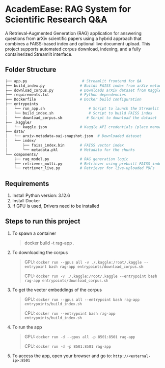 # AcademEase: RAG System for Scientific Research Q&A

A Retrieval-Augmented Generation (RAG) application for answering questions from arXiv scientific papers using a hybrid approach that 
combines a FAISS-based index and optional live document upload. This project supports automated corpus download, indexing, and a fully 
containerized Streamlit interface.

## Folder Structure

```bash
├── app.py                         # Streamlit frontend for QA
├── build_index.py                # Builds FAISS index from arXiv metadata
├── download_corpus.py            # Downloads arXiv dataset from Kaggle
├── requirements.txt              # Python dependencies
├── Dockerfile                    # Docker build configuration
├── entrypoints
│   └── run_app.sh                    # Script to launch the Streamlit app
│   └── build_index.sh                # Script to build FAISS index
│   └── download_corpus.sh           # Script to download the dataset
├── .kaggle/
│   └── kaggle.json               # Kaggle API credentials (place manually or mount via Docker)
├── data/
│   └── arxiv-metadata-oai-snapshot.json  # Downloaded dataset
│   └── index/
│       ├── faiss_index.bin       # FAISS vector index
│       └── metadata.pkl          # Metadata for the chunks
└── components/
    ├── rag_model.py              # RAG generation logic
    ├── retriever_multi.py        # Retriever using prebuilt FAISS index
    └── retriever_live.py         # Retriever for live-uploaded PDFs
```

## Requirements

1. Install Python version: 3.12.6
2. Install Docker
3. If GPU is used, Drivers need to be installed

## Steps to run this project

1. To spawn a container
   > docker build -t rag-app .

2. To downloading the corpus
   > GPU: `docker run --gpus all -v ./.kaggle:/root/.kaggle --entrypoint bash rag-app entrypoints/download_corpus.sh`
   >
   > CPU: `docker run -v ./.kaggle:/root/.kaggle --entrypoint bash rag-app entrypoints/download_corpus.sh`

3. To get the vector embeddings of the corpus
   > GPU: `docker run --gpus all --entrypoint bash rag-app entrypoints/build_index.sh`
   >
   > CPU: `docker run --entrypoint bash rag-app entrypoints/build_index.sh`

4. To run the app
   > GPU: `docker run -d --gpus all -p 8501:8501 rag-app`
   >
   > CPU: `docker run -d -p 8501:8501 rag-app`

5. To access the app, open your browser and go to: `http://<external-ip>:8501`


